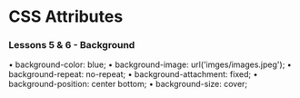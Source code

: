 <h1>CSS Attributes</h1>

<h3>Lessons 5 & 6 - Background </h3>
•	    background-color: blue;
•	    background-image: url('imges/images.jpeg');
•	    background-repeat: no-repeat;
•	    background-attachment: fixed;
•	    background-position: center bottom;
•	    background-size: cover;
